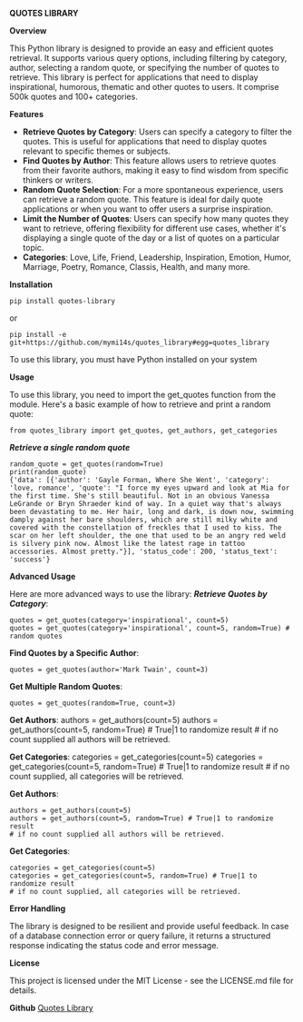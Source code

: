 
**QUOTES LIBRARY**

**Overview**

This Python library is designed to provide an easy and efficient quotes retrieval. It supports various query options, including filtering by category, author, selecting a random quote, or specifying the number of quotes to retrieve. This library is perfect for applications that need to display inspirational, humorous,  thematic and other quotes to users. It comprise 500k quotes and 100+ categories.

**Features**

 - **Retrieve Quotes by Category**: Users can specify a category to filter the quotes. This is useful for applications that need to display quotes relevant to specific themes or subjects.
 - **Find Quotes by Author**: This feature allows users to retrieve quotes from their favorite authors, making it easy to find wisdom from specific thinkers or writers.
 - **Random Quote Selection**: For a more spontaneous experience, users can retrieve a random quote. This feature is ideal for daily quote applications or when you want to offer users a surprise inspiration.
 - **Limit the Number of Quotes**: Users can specify how many quotes they want to retrieve, offering flexibility for different use cases, whether it's displaying a single quote of the day or a list of quotes on a particular topic.
 - **Categories**: Love, Life, Friend, Leadership, Inspiration, Emotion, Humor, Marriage, Poetry, Romance, Classis, Health, and many more.

**Installation**

`pip install quotes-library` 

or 

`pip install -e git+https://github.com/mymi14s/quotes_library#egg=quotes_library`

To use this library, you must have Python installed on your system

**Usage**

To use this library, you need to import the get_quotes function from the module. Here's a basic example of how to retrieve and print a random quote:

    from quotes_library import get_quotes, get_authors, get_categories

***Retrieve a single random quote***

    random_quote = get_quotes(random=True)
    print(random_quote)
    {'data': [{'author': 'Gayle Forman, Where She Went', 'category': 'love, romance', 'quote': "I force my eyes upward and look at Mia for the first time. She's still beautiful. Not in an obvious Vanessa LeGrande or Bryn Shraeder kind of way. In a quiet way that's always been devastating to me. Her hair, long and dark, is down now, swimming damply against her bare shoulders, which are still milky white and covered with the constellation of freckles that I used to kiss. The scar on her left shoulder, the one that used to be an angry red weld is silvery pink now. Almost like the latest rage in tattoo accessories. Almost pretty."}], 'status_code': 200, 'status_text': 'success'}

**Advanced Usage**

Here are more advanced ways to use the library:
***Retrieve Quotes by Category***:

    quotes = get_quotes(category='inspirational', count=5)
    quotes = get_quotes(category='inspirational', count=5, random=True) # random quotes

**Find Quotes by a Specific Author**:

    quotes = get_quotes(author='Mark Twain', count=3)

**Get Multiple Random Quotes**:

    quotes = get_quotes(random=True, count=3)

**Get Authors**:
    authors = get_authors(count=5)
    authors = get_authors(count=5, random=True) # True|1 to randomize result
    # if no count supplied all authors will be retrieved.

**Get Categories**:
    categories = get_categories(count=5)
    categories = get_categories(count=5, random=True) # True|1 to randomize result
    # if no count supplied, all categories will be retrieved.

**Get Authors**:

    authors = get_authors(count=5)
    authors = get_authors(count=5, random=True) # True|1 to randomize result
    # if no count supplied all authors will be retrieved.

**Get Categories**:

    categories = get_categories(count=5)
    categories = get_categories(count=5, random=True) # True|1 to randomize result
    # if no count supplied, all categories will be retrieved.

**Error Handling**

The library is designed to be resilient and provide useful feedback. In case of a database connection error or query failure, it returns a structured response indicating the status code and error message.

**License**

This project is licensed under the MIT License - see the LICENSE.md file for details.

**Github**
[Quotes Library](https://github.com/mymi14s/quotes_library)
